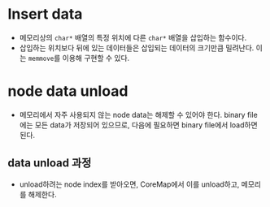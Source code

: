 # Insert data
- 메모리상의 `char*` 배열의 특정 위치에 다른 `char*` 배열을 삽입하는 함수이다. 
- 삽입하는 위치보다 뒤에 있는 데이터들은 삽입되는 데이터의 크기만큼 밀려난다. 이는 `memmove`를 이용해 구현할 수 있다. 
# node data unload
- 메모리에서 자주 사용되지 않는 node data는 해제할 수 있어야 한다. binary file에는 모든 data가 저장되어 있으므로, 다음에 필요하면 binary file에서 load하면 된다. 
## data unload 과정
- unload하려는 node index를 받아오면, CoreMap에서 이를 unload하고, 메모리를 해제한다. 